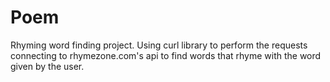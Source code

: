 # Poem
Rhyming word finding project.
Using curl library to perform the requests connecting to rhymezone.com's api to find words that rhyme with the word given by the user.
